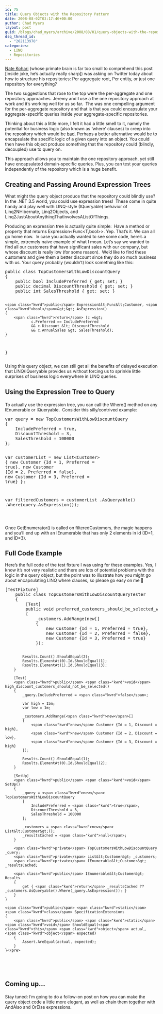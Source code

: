 ```yaml
---
id: 75
title: Query Objects with the Repository Pattern
date: 2008-08-02T03:17:46+00:00
author: Chad Myers
layout: post
guid: /blogs/chad_myers/archive/2008/08/01/query-objects-with-the-repository-pattern.aspx
dsq_thread_id:
  - "262113978"
categories:
  - LINQ
  - Repositories
---
```

[Nate Kohari](http://kohari.org/) (whose primate brain is far too small to comprehend this post [inside joke, he’s actually really sharp]) was asking on Twitter today about how to structure his repositories: Per aggregate root, Per entity, or just one repository for everything?

The two suggestions that rose to the top were the per-aggregate and one repository approaches. Jeremy and I use a the one repository approach at work and it’s working well for us so far.&#160; The was one compelling argument for the per-aggregate repository and that is that you could encapsulate your aggregate-specific queries inside your aggregate-specific repositories.

Thinking about this a little more, I felt it had a little smell to it, namely the potential for business logic (also known as ‘where’ clauses) to creep into the repository which would be [bad](http://en.wikipedia.org/wiki/Proton_pack#Crossing_the_Streams). Perhaps a better alternative would be to encapsulate the specific logic of a given query into an object. You could then have this object produce something that the repository could (blindly, decoupled) use to query on. 

This approach allows you to maintain the one repository approach, yet still have encapsulated domain-specific queries. Plus, you can test your queries independently of the repository which is a huge benefit.

## Creating and Passing Around Expression Trees

What might the query object produce that the repository could blindly use?&#160; In the .NET 3.5 world, you could use expression trees!&#160; These come in quite handy and play well with LINQ-style (IQueryable) behavior of Linq2NHibernate, Linq2Objects, and Linq2JustAboutAnythingThatInvolvesAListOfThings.

Producing an expression tree is actually quite simple:&#160; Have a method or property that returns Expression<Func<T,bool>>. Yep. That’s it. We can all go home now.&#160; In case you actually wanted to see some code, here’s a simple, extremely naive example of what I mean. Let’s say we wanted to find all our customers that have significant sales with our company, but whose discount is really low (for some reason).&#160; We’d like to find these customers and give them a better discount since they do so much business with us. Your query probably (wouldn’t) look something like this:

<div class="csharpcode-wrapper">
  <pre><span class="kwrd">public</span> <span class="kwrd">class</span> TopCustomersWithLowDiscountQuery
{
    <span class="kwrd">public</span> <span class="kwrd">bool</span> IncludePreferred { get; set; }
    <span class="kwrd">public</span> <span class="kwrd">decimal</span> DiscountThreshold { get; set; }
    <span class="kwrd">public</span> <span class="kwrd">int</span> SalesThreshold { get; set; }

    <span class="kwrd">public</span> Expression&lt;Func&lt;Customer, <span class="kwrd">bool</span>&gt;&gt; AsExpression()
    {
        <span class="kwrd">return</span> (c =&gt;
                c.Preferred == IncludePreferred
                && c.Discount &lt; DiscountThreshold
                && c.AnnualSales &gt; SalesThreshold);
    }
}</pre>
</div>

Using this query object, we can still get all the benefits of delayed execution that LINQ/IQueryable provides us without forcing us to sprinkle little surprises of business logic everywhere in LINQ queries.

## Using the Expression Tree to Query</p> </p> </p> </p> </p> </p> </p> </p> </p> </p> </p> </p> </p> 

To actually use the expression tree, you can call the Where() method on any IEnumerable<T> or IQueryable<T>.&#160; Consider this silly/contrived example:

<div class="csharpcode-wrapper">
  <pre>var query = <span class="kwrd">new</span> TopCustomersWithLowDiscountQuery
{
    IncludePreferred = <span class="kwrd">true</span>,
    DiscountThreshold = 3,
    SalesThreshold = 100000
};

var customerList = <span class="kwrd">new</span> List&lt;Customer&gt;
{
    <span class="kwrd">new</span> Customer {Id = 1, Preferred = <span class="kwrd">true</span>},
    <span class="kwrd">new</span> Customer {Id = 2, Preferred = <span class="kwrd">false</span>},
    <span class="kwrd">new</span> Customer {Id = 3, Preferred = <span class="kwrd">true</span>}
};

var filteredCustomers = 
    customerList
        .AsQueryable()
        .Where(query.AsExpression());</pre>
</div>

&#160;

Once GetEnumerator() is called on filteredCustomers, the magic happens and you’ll end up with an IEnumerable<T> that has only 2 elements in id (ID=1, and ID=3).</p> 

## Full Code Example

Here’s the full code of the test fixture I was using for these examples. Yes, I know it’s not very realistic and there are lots of potential problems with the logic in the query object, but the point was to illustrate how you might go about encapsulating LINQ where clauses, so please go easy on me 🙂

<div class="csharpcode-wrapper">
  <pre>[TestFixture]
    <span class="kwrd">public</span> <span class="kwrd">class</span> TopCustomersWithLowDiscountQueryTester
    {
        [Test]
        <span class="kwrd">public</span> <span class="kwrd">void</span> preferred_customers_should_be_selected_when_IncludePreferred_is_true()
        {
            _customers.AddRange(<span class="kwrd">new</span>[]
            {
                <span class="kwrd">new</span> Customer {Id = 1, Preferred = <span class="kwrd">true</span>},
                <span class="kwrd">new</span> Customer {Id = 2, Preferred = <span class="kwrd">false</span>},
                <span class="kwrd">new</span> Customer {Id = 3, Preferred = <span class="kwrd">true</span>}
            });

            Results.Count().ShouldEqual(2);
            Results.ElementAt(0).Id.ShouldEqual(1);
            Results.ElementAt(1).Id.ShouldEqual(3);
        }

        [Test]
        <span class="kwrd">public</span> <span class="kwrd">void</span> high_discount_customers_should_not_be_selected()
        {
            _query.IncludePreferred = <span class="kwrd">false</span>;

            var high = 15m;
            var low = 1m;

            _customers.AddRange(<span class="kwrd">new</span>[]
            {
                <span class="kwrd">new</span> Customer {Id = 1, Discount = high},
                <span class="kwrd">new</span> Customer {Id = 2, Discount = low},
                <span class="kwrd">new</span> Customer {Id = 3, Discount = high}
            });

            Results.Count().ShouldEqual(1);
            Results.ElementAt(0).Id.ShouldEqual(2);
        }

        [SetUp]
        <span class="kwrd">public</span> <span class="kwrd">void</span> SetUp()
        {
            _query = <span class="kwrd">new</span> TopCustomersWithLowDiscountQuery
            {
                IncludePreferred = <span class="kwrd">true</span>,
                DiscountThreshold = 3,
                SalesThreshold = 100000
            };

            _customers = <span class="kwrd">new</span> List&lt;Customer&gt;();
            _resultsCached = <span class="kwrd">null</span>;
        }

        <span class="kwrd">private</span> TopCustomersWithLowDiscountQuery _query;
        <span class="kwrd">private</span> List&lt;Customer&gt; _customers;
        <span class="kwrd">private</span> IEnumerable&lt;Customer&gt; _resultsCached;

        <span class="kwrd">public</span> IEnumerable&lt;Customer&gt; Results
        {
            get { <span class="kwrd">return</span> _resultsCached ?? _customers.AsQueryable().Where(_query.AsExpression()); }
        }
    }

    <span class="kwrd">public</span> <span class="kwrd">static</span> <span class="kwrd">class</span> SpecificationExtensions
    {
        <span class="kwrd">public</span> <span class="kwrd">static</span> <span class="kwrd">void</span> ShouldEqual(<span class="kwrd">this</span> <span class="kwrd">object</span> actual, <span class="kwrd">object</span> expected)
        {
            Assert.AreEqual(actual, expected);
        }
    }</pre>
</div>

&#160;

## Coming up…</p> </p> </p> 

Stay tuned: I’m going to do a follow-on post on how you can make the query object code a little more elegant, as well as chain them together with AndAlso and OrElse expressions.